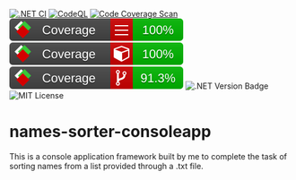 [![.NET CI](https://github.com/CadeXLegend/names_sorter_consoleapp/actions/workflows/dotnet.yml/badge.svg?branch=main&event=push)](https://github.com/CadeXLegend/names_sorter_consoleapp/actions/workflows/dotnet.yml) [![CodeQL](https://github.com/CadeXLegend/names_sorter_consoleapp/actions/workflows/codeql.yml/badge.svg?branch=main&event=push)](https://github.com/CadeXLegend/names_sorter_consoleapp/actions/workflows/codeql.yml) [![Code Coverage Scan](https://github.com/CadeXLegend/names_sorter_consoleapp/actions/workflows/codecoverage.yml/badge.svg?branch=main&event=push)](https://github.com/CadeXLegend/names_sorter_consoleapp/actions/workflows/codecoverage.yml) ![Code Coverage Lines](https://github.com/CadeXLegend/names_sorter_consoleapp/blob/main/Tests/TestCoverageReport_HTML_withBadges/badge_linecoverage.svg) ![Code Coverage Methods](https://github.com/CadeXLegend/names_sorter_consoleapp/blob/main/Tests/TestCoverageReport_HTML_withBadges/badge_methodcoverage.svg) ![Code Coverage Branch](https://github.com/CadeXLegend/names_sorter_consoleapp/blob/main/Tests/TestCoverageReport_HTML_withBadges/badge_branchcoverage.svg) ![.NET Version Badge](https://img.shields.io/badge/.Net-7.0.100-blue?style=flat) ![MIT License](https://img.shields.io/badge/license-MIT-informational)

# names-sorter-consoleapp
 This is a console application framework built by me to complete the task of sorting names from a list provided through a .txt file.
